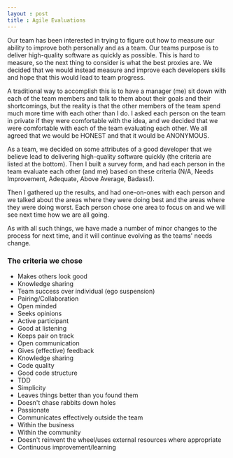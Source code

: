 ```yaml
---
layout : post
title : Agile Evaluations
---
```


Our team has been interested in trying to figure out how to measure our ability to improve both personally and as a team. Our teams purpose is to deliver high-quality software as quickly as possible. This is hard to measure, so the next thing to consider is what the best proxies are. We decided that we would instead measure and improve each developers skills and hope that this would lead to team progress.

A traditional way to accomplish this is to have a manager (me) sit down with each of the team members and talk to them about their goals and their shortcomings, but the reality is that the other members of the team spend much more time with each other than I do. I asked each person on the team in private if they were comfortable with the idea, and we decided that we were comfortable with each of the team evaluating each other. We all agreed that we would be HONEST and that it would be ANONYMOUS.

As a team, we decided on some attributes of a good developer that we believe lead to delivering high-quality software quickly (the criteria are listed at the bottom). Then I built a survey form, and had each person in the team evaluate each other (and me) based on these criteria (N/A, Needs Improvement, Adequate, Above Average, Badass!).

Then I gathered up the results, and had one-on-ones with each person and we talked about the areas where they were doing best and the areas where they were doing worst. Each person chose one area to focus on and we will see next time how we are all going.

As with all such things, we have made a number of minor changes to the process for next time, and it will continue evolving as the teams' needs change.

### The criteria we chose
* Makes others look good
* Knowledge sharing
* Team success over individual (ego suspension)
* Pairing/Collaboration
 * Open minded
 * Seeks opinions
 * Active participant
 * Good at listening
 * Keeps pair on track
* Open communication
 * Gives (effective) feedback
* Knowledge sharing
* Code quality
 * Good code structure
 * TDD
 * Simplicity
 * Leaves things better than you found them
* Doesn't chase rabbits down holes
* Passionate
* Communicates effectively outside the team
 * Within the business
 * Within the community
* Doesn't reinvent the wheel/uses external resources where appropriate
* Continuous improvement/learning
